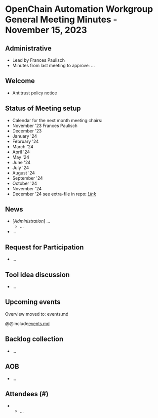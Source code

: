 # OpenChain Automation Workgroup General Meeting Minutes - November 15, 2023

## Administrative
* Lead by Frances Paulisch
* Minutes from last meeting to approve: ...

## Welcome
* Antitrust policy notice

## Status of Meeting setup
* Calendar for the next month meeting chairs:
* November '23 Frances Paulisch
* December '23
* January '24
* February '24
* March '24
* April '24
* May '24
* June '24
* July '24
* August '24
* September '24
* October '24
* November '24
* December '24
see extra-file in repo: [*Link*](https://github.com/Open-Source-Compliance/Sharing-creates-value/blob/master/Meeting-Material/Meeting-Organization/meeting_chairs.md)

## News
* [*Administration*] ... 
    - ... 
* ...

## Request for Participation
* ...

## Tool idea discussion
* ...

## Upcoming events
Overview moved to:
events.md

@@include[events.md](events.md)

## Backlog collection 
* ...

## AOB
* ...

## Attendees (#)
* * ...
